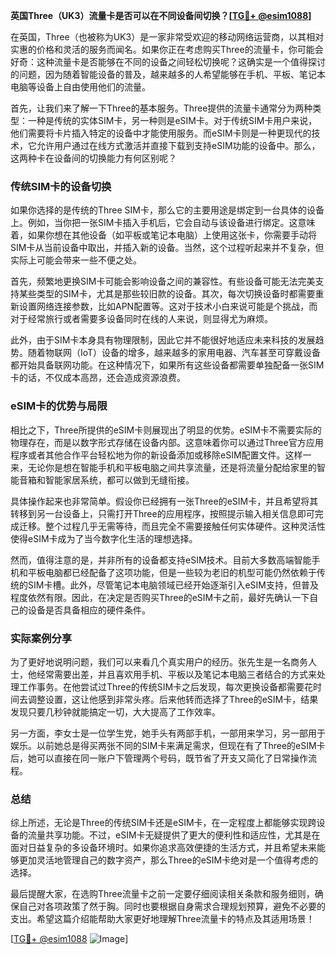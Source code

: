 **英国Three（UK3）流量卡是否可以在不同设备间切换？[[TG💪+ @esim1088](https://t.me/s/esim1088)]**

在英国，Three（也被称为UK3）是一家非常受欢迎的移动网络运营商，以其相对实惠的价格和灵活的服务而闻名。如果你正在考虑购买Three的流量卡，你可能会好奇：这种流量卡是否能够在不同的设备之间轻松切换呢？这确实是一个值得探讨的问题，因为随着智能设备的普及，越来越多的人希望能够在手机、平板、笔记本电脑等设备上自由使用他们的流量。

首先，让我们来了解一下Three的基本服务。Three提供的流量卡通常分为两种类型：一种是传统的实体SIM卡，另一种则是eSIM卡。对于传统SIM卡用户来说，他们需要将卡片插入特定的设备中才能使用服务。而eSIM卡则是一种更现代的技术，它允许用户通过在线方式激活并直接下载到支持eSIM功能的设备中。那么，这两种卡在设备间的切换能力有何区别呢？

### 传统SIM卡的设备切换

如果你选择的是传统的Three SIM卡，那么它的主要用途是绑定到一台具体的设备上。例如，当你把一张SIM卡插入手机后，它会自动与该设备进行绑定。这意味着，如果你想在其他设备（如平板或笔记本电脑）上使用这张卡，你需要手动将SIM卡从当前设备中取出，并插入新的设备。当然，这个过程听起来并不复杂，但实际上可能会带来一些不便之处。

首先，频繁地更换SIM卡可能会影响设备之间的兼容性。有些设备可能无法完美支持某些类型的SIM卡，尤其是那些较旧款的设备。其次，每次切换设备时都需要重新设置网络连接参数，比如APN配置等。这对于技术小白来说可能是个挑战，而对于经常旅行或者需要多设备同时在线的人来说，则显得尤为麻烦。

此外，由于SIM卡本身具有物理限制，因此它并不能很好地适应未来科技的发展趋势。随着物联网（IoT）设备的增多，越来越多的家用电器、汽车甚至可穿戴设备都开始具备联网功能。在这种情况下，如果所有这些设备都需要单独配备一张SIM卡的话，不仅成本高昂，还会造成资源浪费。

### eSIM卡的优势与局限

相比之下，Three所提供的eSIM卡则展现出了明显的优势。eSIM卡不需要实际的物理存在，而是以数字形式存储在设备内部。这意味着你可以通过Three官方应用程序或者其他合作平台轻松地为你的新设备添加或移除eSIM配置文件。这样一来，无论你是想在智能手机和平板电脑之间共享流量，还是将流量分配给家里的智能音箱和智能家居系统，都可以做到无缝衔接。

具体操作起来也非常简单。假设你已经拥有一张Three的eSIM卡，并且希望将其转移到另一台设备上，只需打开Three的应用程序，按照提示输入相关信息即可完成迁移。整个过程几乎无需等待，而且完全不需要接触任何实体硬件。这种灵活性使得eSIM卡成为了当今数字化生活的理想选择。

然而，值得注意的是，并非所有的设备都支持eSIM技术。目前大多数高端智能手机和平板电脑都已经配备了这项功能，但是一些较为老旧的机型可能仍然依赖于传统的SIM卡槽。此外，尽管笔记本电脑领域已经开始逐渐引入eSIM支持，但普及程度依然有限。因此，在决定是否购买Three的eSIM卡之前，最好先确认一下自己的设备是否具备相应的硬件条件。

### 实际案例分享

为了更好地说明问题，我们可以来看几个真实用户的经历。张先生是一名商务人士，他经常需要出差，并且喜欢用手机、平板以及笔记本电脑三者结合的方式来处理工作事务。在他尝试过Three的传统SIM卡之后发现，每次更换设备都需要花时间去调整设置，这让他感到非常头疼。后来他转而选择了Three的eSIM卡，结果发现只要几秒钟就能搞定一切，大大提高了工作效率。

另一方面，李女士是一位学生党，她手头有两部手机，一部用来学习，另一部用于娱乐。以前她总是得买两张不同的SIM卡来满足需求，但现在有了Three的eSIM卡后，她可以直接在同一账户下管理两个号码，既节省了开支又简化了日常操作流程。

### 总结

综上所述，无论是Three的传统SIM卡还是eSIM卡，在一定程度上都能够实现跨设备的流量共享功能。不过，eSIM卡无疑提供了更大的便利性和适应性，尤其是在面对日益复杂的多设备环境时。如果你追求高效便捷的生活方式，并且希望未来能够更加灵活地管理自己的数字资产，那么Three的eSIM卡绝对是一个值得考虑的选择。

最后提醒大家，在选购Three流量卡之前一定要仔细阅读相关条款和服务细则，确保自己对各项政策了然于胸。同时也要根据自身需求合理规划预算，避免不必要的支出。希望这篇介绍能帮助大家更好地理解Three流量卡的特点及其适用场景！

[[TG💪+ @esim1088](https://t.me/s/esim1088) ![Image](https://i.postimg.cc/4NQfJmqS/Snipaste-2025-05-13-00-14-12.png)]
